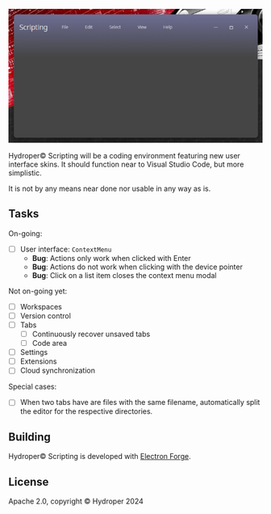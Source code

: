 <p align="center">
  <img src="assets/screenshot-1.png" width="721">
</p>

Hydroper© Scripting will be a coding environment featuring new user interface skins. It should function near to Visual Studio Code, but more simplistic.

It is not by any means near done nor usable in any way as is.

## Tasks

On-going:

* [ ] User interface: `ContextMenu`
  * **Bug**: Actions only work when clicked with Enter
  * **Bug**: Actions do not work when clicking with the device pointer
  * **Bug**: Click on a list item closes the context menu modal

Not on-going yet:

* [ ] Workspaces
* [ ] Version control
* [ ] Tabs
  * [ ] Continuously recover unsaved tabs
  * [ ] Code area
* [ ] Settings
* [ ] Extensions
* [ ] Cloud synchronization

Special cases:

* [ ] When two tabs have are files with the same filename, automatically split the editor for the respective directories.

## Building

Hydroper© Scripting is developed with [Electron Forge](https://electronforge.io).

## License

Apache 2.0, copyright © Hydroper 2024